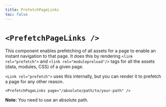 ```yaml
---
title: PrefetchPageLinks
toc: false
---
```


# `<PrefetchPageLinks />`

This component enables prefetching of all assets for a page to enable an instant navigation to that page. It does this by rendering `<link rel="prefetch">` and `<link rel="modulepreload"/>` tags for all the assets (data, modules, CSS) of a given page.

`<Link rel="prefetch">` uses this internally, but you can render it to prefetch a page for any other reason.

```tsx
<PrefetchPageLinks page="/absolute/path/to/your-path" />
```

**Note:** You need to use an absolute path.
